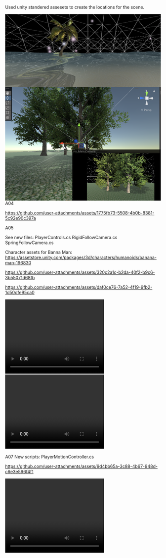 Used unity standered assesets to create the locations for the scene.

<img src="levelArea.png" align="left"/>

<img src="home.png" align="left"/>

A04



https://github.com/user-attachments/assets/1775fb73-5508-4b0b-8381-5c92e90c397a


A05

See new files:
PlayerControls.cs
RigidFollowCamera.cs
SpringFollowCamera.cs

Character assets for Banna Man:
https://assetstore.unity.com/packages/3d/characters/humanoids/banana-man-196830



https://github.com/user-attachments/assets/320c2a1c-b2da-40f2-b9c6-3b55071d68fb


https://github.com/user-attachments/assets/daf0ce76-7a52-4f19-9fb2-1d50dfe95ca0


<video width="320" height="240" controls>
  <source src="RigidCamera.mp4" type="video/mp4">
</video>

<video width="320" height="240" controls>
  <source src="SpringCamera.mp4" type="video/mp4">
</video>

A07
New scripts:
PlayerMotionController.cs


https://github.com/user-attachments/assets/9d4bb65a-3c88-4b67-948d-c6e3e596f4f1


<video width="320" height="240" controls>
  <source src="motion.mp4" type="video/mp4">
</video>
